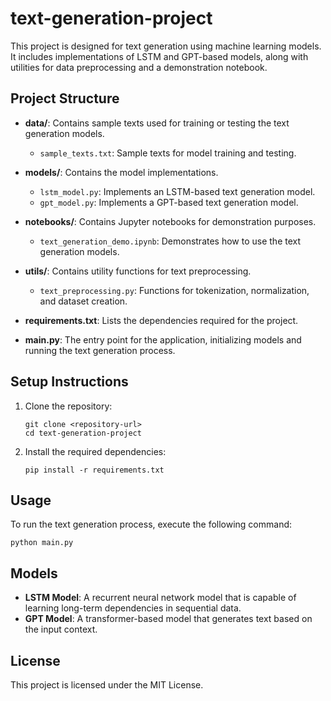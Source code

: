 # text-generation-project

This project is designed for text generation using machine learning models. It includes implementations of LSTM and GPT-based models, along with utilities for data preprocessing and a demonstration notebook.

## Project Structure

- **data/**: Contains sample texts used for training or testing the text generation models.
  - `sample_texts.txt`: Sample texts for model training and testing.

- **models/**: Contains the model implementations.
  - `lstm_model.py`: Implements an LSTM-based text generation model.
  - `gpt_model.py`: Implements a GPT-based text generation model.

- **notebooks/**: Contains Jupyter notebooks for demonstration purposes.
  - `text_generation_demo.ipynb`: Demonstrates how to use the text generation models.

- **utils/**: Contains utility functions for text preprocessing.
  - `text_preprocessing.py`: Functions for tokenization, normalization, and dataset creation.

- **requirements.txt**: Lists the dependencies required for the project.

- **main.py**: The entry point for the application, initializing models and running the text generation process.

## Setup Instructions

1. Clone the repository:
   ```
   git clone <repository-url>
   cd text-generation-project
   ```

2. Install the required dependencies:
   ```
   pip install -r requirements.txt
   ```

## Usage

To run the text generation process, execute the following command:
```
python main.py
```

## Models

- **LSTM Model**: A recurrent neural network model that is capable of learning long-term dependencies in sequential data.
- **GPT Model**: A transformer-based model that generates text based on the input context.

## License

This project is licensed under the MIT License.
